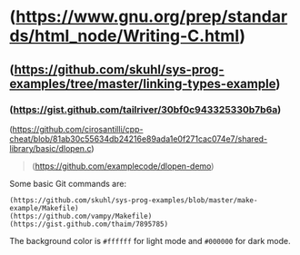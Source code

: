 # (https://www.gnu.org/prep/standards/html_node/Writing-C.html)
## (https://github.com/skuhl/sys-prog-examples/tree/master/linking-types-example)
### (https://gist.github.com/tailriver/30bf0c943325330b7b6a)

(https://github.com/cirosantilli/cpp-cheat/blob/81ab30c55634db24216e89ada1e0f271cac074e7/shared-library/basic/dlopen.c)
> (https://github.com/examplecode/dlopen-demo)

Some basic Git commands are:
```
(https://github.com/skuhl/sys-prog-examples/blob/master/make-example/Makefile)
(https://github.com/vampy/Makefile)
(https://gist.github.com/thaim/7895785)
```

The background color is `#ffffff` for light mode and `#000000` for dark mode.
